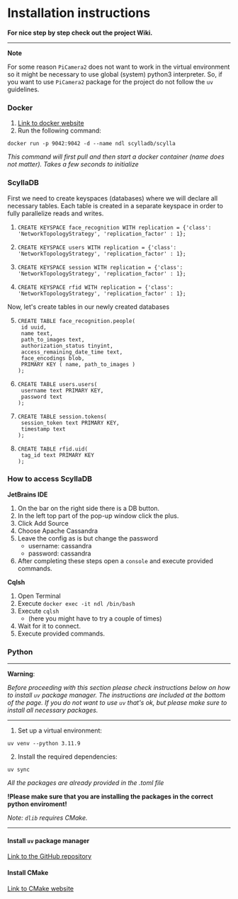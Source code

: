 # Installation instructions

**For nice step by step check out the project Wiki.**

---

**Note**

For some reason `PiCamera2` does not want to work in the virtual environment so it might be necessary to
use global (system) python3 interpreter. So, if you want to use `PiCamera2` package for the project do not
follow the `uv` guidelines.

### Docker

1. [Link to docker website](https://www.docker.com)
2. Run the following command:

```
docker run -p 9042:9042 -d --name ndl scylladb/scylla
```

*This command will first pull and then start a docker container (name does not matter). Takes a few seconds to
initialize*

### ScyllaDB

First we need to create keyspaces (databases) where we will declare all necessary tables.
Each table is created in a separate keyspace in order to fully parallelize reads and writes.

1. ```
   CREATE KEYSPACE face_recognition WITH replication = {'class': 'NetworkTopologyStrategy', 'replication_factor' : 1};
   ```
2. ```
   CREATE KEYSPACE users WITH replication = {'class': 'NetworkTopologyStrategy', 'replication_factor' : 1};
   ```
3. ```
   CREATE KEYSPACE session WITH replication = {'class': 'NetworkTopologyStrategy', 'replication_factor' : 1};
   ```
4. ```
   CREATE KEYSPACE rfid WITH replication = {'class': 'NetworkTopologyStrategy', 'replication_factor' : 1};
   ```

Now, let's create tables in our newly created databases

5. ```
   CREATE TABLE face_recognition.people(
    id uuid,
    name text,
    path_to_images text,
    authorization_status tinyint,
    access_remaining_date_time text,
    face_encodings blob,
    PRIMARY KEY ( name, path_to_images )
   );
   ```
6. ```
   CREATE TABLE users.users(
    username text PRIMARY KEY, 
    password text
   );
   ```
7. ```
   CREATE TABLE session.tokens(
    session_token text PRIMARY KEY, 
    timestamp text
   );
   ```
8. ```
   CREATE TABLE rfid.uid(
    tag_id text PRIMARY KEY
   );
   ```

### How to access ScyllaDB

**JetBrains IDE**

1. On the bar on the right side there is a DB button.
2. In the left top part of the pop-up window click the plus.
3. Click Add Source
4. Choose Apache Cassandra
5. Leave the config as is but change the password
    - username: cassandra
    - password: cassandra
6. After completing these steps open a `console` and execute provided commands.

**Cqlsh**

1. Open Terminal
2. Execute `docker exec -it ndl /bin/bash`
3. Execute `cqlsh`
    - (here you might have to try a couple of times)
4. Wait for it to connect.
5. Execute provided commands.

### Python

---
**Warning**:

*Before proceeding with this section please check instructions below on how to install `uv` package manager.
The instructions are included at the bottom of the page.*
*If you do not want to use `uv` that's ok, but please make sure to install all necessary packages.*

---

1. Set up a virtual environment:

```
uv venv --python 3.11.9
```

2. Install the required dependencies:

```
uv sync
```

*All the packages are already provided in the .toml file*

**!Please make sure that you are installing the packages in the correct python enviroment!**

*Note: `dlib` requires CMake.*

---

#### Install `uv` package manager

[Link to the GitHub repository](https://github.com/astral-sh/uv)

#### Install CMake

[Link to CMake website](https://cmake.org)


     
